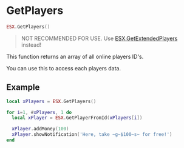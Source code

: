 # GetPlayers

```lua
ESX.GetPlayers()
```

> NOT RECOMMENDED FOR USE.
> Use [ESX.GetExtendedPlayers](./getextendedplayers.md) instead!

This function returns an array of all online players ID's.

You can use this to access each players data.

## Example

```lua
local xPlayers = ESX.GetPlayers()

for i=1, #xPlayers, 1 do
  local xPlayer = ESX.GetPlayerFromId(xPlayers[i])

  xPlayer.addMoney(100)
  xPlayer.showNotification('Here, take ~g~$100~s~ for free!')
end
```

